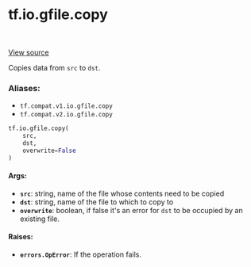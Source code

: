 <div itemscope itemtype="http://developers.google.com/ReferenceObject">
<meta itemprop="name" content="tf.io.gfile.copy" />
<meta itemprop="path" content="Stable" />
</div>

# tf.io.gfile.copy

<!-- Insert buttons -->

<table class="tfo-notebook-buttons tfo-api" align="left">
</table>

<a target="_blank" href="/code/stable/tensorflow/python/lib/io/file_io.py">View source</a>



<!-- Start diff -->
Copies data from `src` to `dst`.

### Aliases:

* `tf.compat.v1.io.gfile.copy`
* `tf.compat.v2.io.gfile.copy`


``` python
tf.io.gfile.copy(
    src,
    dst,
    overwrite=False
)
```



<!-- Placeholder for "Used in" -->


#### Args:


* <b>`src`</b>: string, name of the file whose contents need to be copied
* <b>`dst`</b>: string, name of the file to which to copy to
* <b>`overwrite`</b>: boolean, if false it's an error for `dst` to be occupied by an
  existing file.


#### Raises:


* <b>`errors.OpError`</b>: If the operation fails.
